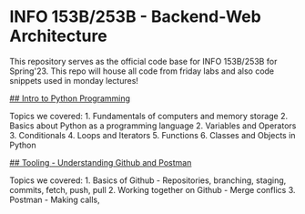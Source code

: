 # INFO 153B/253B - Backend-Web Architecture

This repository serves as the official code base for INFO 153B/253B for Spring'23. This repo will house all code from friday labs and also code snippets used in monday lectures!

[## Intro to Python Programming](./Intro%20to%20Python/)

Topics we covered:
    1. Fundamentals of computers and memory storage
    2. Basics about Python as a programming language
    2. Variables and Operators
    3. Conditionals
    4. Loops and Iterators
    5. Functions
    6. Classes and Objects in Python

[## Tooling - Understanding Github and Postman](./Tooling)

Topics we covered:
    1. Basics of Github - Repositories, branching, staging, commits, fetch, push, pull
    2. Working together on Github - Merge conflics
    3. Postman - Making calls, 
